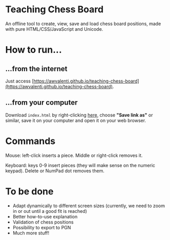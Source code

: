 # Teaching Chess Board
An offline tool to create, view, save and load chess
board positions, made with pure HTML/CSS/JavaScript and Unicode.

# How to run...

## ...from the internet
Just access
[https://awvalenti.github.io/teaching-chess-board](https://awvalenti.github.io/teaching-chess-board).

## ...from your computer
Download `index.html` by right-clicking
[here](https://raw.githubusercontent.com/awvalenti/teaching-chess-board/master/index.html),
choose **"Save link as"** or similar, save it on your computer
and open it on your web browser.

# Commands
Mouse: left-click inserts a piece. Middle or right-click removes it.

Keyboard: keys 0-9 insert pieces (they will make sense on the numeric
keypad). Delete or NumPad dot removes them.

# To be done
- Adapt dynamically to different screen sizes (currently, we need to
  zoom in or out until a good fit is reached)
- Better how-to-use explanation
- Validation of chess positions
- Possibility to export to PGN
- Much more stuff!
